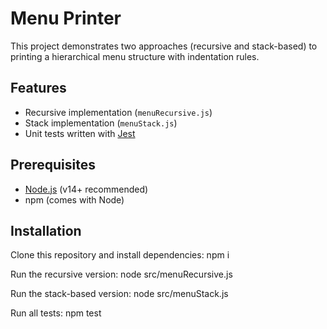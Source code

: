 # Menu Printer

This project demonstrates two approaches (recursive and stack-based) to printing a hierarchical menu structure with indentation rules.

## Features

- Recursive implementation (`menuRecursive.js`)
- Stack implementation (`menuStack.js`)
- Unit tests written with [Jest](https://jestjs.io/)

## Prerequisites

- [Node.js](https://nodejs.org/) (v14+ recommended)
- npm (comes with Node)

## Installation

Clone this repository and install dependencies:
npm i

Run the recursive version:
node src/menuRecursive.js

Run the stack-based version:
node src/menuStack.js


Run all tests:
npm test